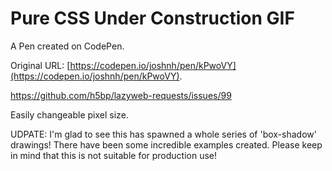 # Pure CSS Under Construction GIF

A Pen created on CodePen.

Original URL: [https://codepen.io/joshnh/pen/kPwoVY](https://codepen.io/joshnh/pen/kPwoVY).

https://github.com/h5bp/lazyweb-requests/issues/99

Easily changeable pixel size.

UDPATE: I'm glad to see this has spawned a whole series of 'box-shadow' drawings! There have been some incredible examples created. Please keep in mind that this is not suitable for production use!